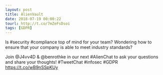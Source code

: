 ```yaml
---
layout: post
title: AlienVault
date: 2018-07-19 00:00:22
tourl: http://t.co/7mZeFsDsoi
tags: [GDPR]
---
```

Is #security #compliance top of mind for your team? Wondering how to ensure that your company is able to meet industry standards?

 Join @J4vv4D &amp; @benrothke in our next #AlienChat to ask your questions and share your thoughts! #TweetChat #infosec #GDPR https://t.co/wB9nSSpKUy